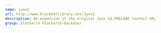 ```yaml
---
name: jynx2
url: http://www.blackhatlibrary.net/Jynx2
description: An expansion of the original Jynx LD_PRELOAD rootkit URL : http://www.
group: blackarch blackarch-backdoor
---
```

